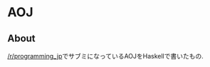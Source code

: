 # AOJ

## About
[/r/programming_jp](https://www.reddit.com/r/programming_jp/)でサブミになっているAOJをHaskellで書いたもの.